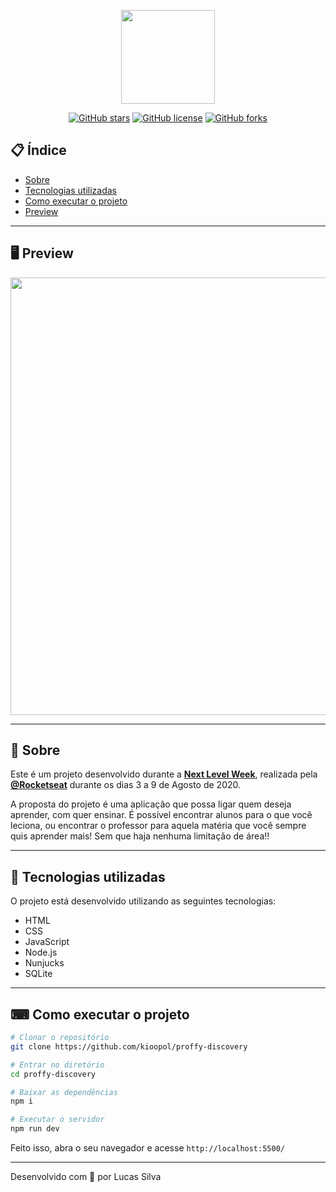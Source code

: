<p align="center">
  <img src="https://ik.imagekit.io/capitao/Proffy/nlw2_6d7PvlHZ5.svg" width="150" >
</p>

<div align="center">

[![GitHub stars](https://img.shields.io/github/stars/guilhermecapitao/proffy-discovery)](https://github.com/guilhermecapitao/proffy-discovery/stargazers)<space> <space>[![GitHub license](https://img.shields.io/github/license/guilhermecapitao/proffy-discovery)](https://github.com/guilhermecapitao/proffy-discovery/blob/master/LICENSE)<space> <space>[![GitHub forks](https://img.shields.io/github/forks/guilhermecapitao/proffy-discovery)](https://github.com/guilhermecapitao/proffy-discovery/network)

</div>

## 📋 Índice

- [Sobre](#-Sobre)
- [Tecnologias utilizadas](#-Tecnologias-utilizadas)
- [Como executar o projeto](#-Como-executar-o-projeto)
- [Preview](#-Preview)

---

## 🖥 Preview 

<p align="center">
  <img src="https://ik.imagekit.io/capitao/Proffy/final_1596781937_urgAUoPC-.jpg" width="700" >
</p>

---

## 📖 Sobre 

Este é um projeto desenvolvido durante a **[Next Level Week](https://nextlevelweek.com/)**, realizada pela **[@Rocketseat](https://github.com/Rocketseat)** durante os dias 3 a 9 de Agosto de 2020.

A proposta do projeto é uma aplicação que possa ligar quem deseja aprender, com quer ensinar. É possível encontrar alunos para o que você leciona, ou encontrar o professor para aquela matéria que você sempre quis aprender mais! Sem que haja nenhuma limitação de área!! 

--- 

## 🚀 Tecnologias utilizadas

O projeto está desenvolvido utilizando as seguintes tecnologias:

- HTML
- CSS
- JavaScript
- Node.js 
- Nunjucks 
- SQLite 

--- 

## ⌨ Como executar o projeto

```bash
# Clonar o repositório
git clone https://github.com/kioopol/proffy-discovery

# Entrar no diretório
cd proffy-discovery

# Baixar as dependências
npm i

# Executar o servidor
npm run dev
```

Feito isso, abra o seu navegador e acesse `http://localhost:5500/`

---


Desenvolvido com 💜 por Lucas Silva
